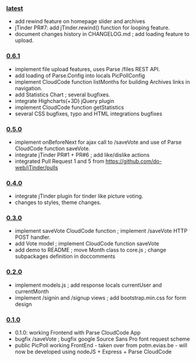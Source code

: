 
### [latest](https://github.com/evias/PicPoll/compare/2c86794...HEAD)

* add rewind feature on homepage slider and archives
* jTinder PR#7: add jTinder.rewind() function for looping feature.
* document changes history in CHANGELOG.md ; add loading feature to upload.

### [0.6.1](https://github.com/evias/PicPoll/compare/fe432a1...2c86794)

* implement file upload features, uses Parse /files REST API.
* add loading of Parse.Config into locals PicPollConfig
* implement CloudCode function listMonths for building Archives links
  in navigation.
* add Statistics Chart ; several bugfixes.
* integrate Highcharts(+3D) jQuery plugin
* implement CloudCode function getStatistics
* several CSS bugfixes, typo and HTML integrations bugfixes

### [0.5.0](https://github.com/evias/PicPoll/compare/e24c3e7...fe432a1)

* implement onBeforeNext for ajax call to /saveVote and use of Parse
  CloudCode function saveVote.
* integrate jTinder PR#1 + PR#6 ; add like/dislike actions
* integrated Pull Request 1 and 5 from https://github.com/do-web/jTinder/pulls

### [0.4.0](https://github.com/evias/PicPoll/compare/8b4d15e...e24c3e7)

* integrate jTinder plugin for tinder like picture voting.
* changes to styles, theme changes.

### [0.3.0](https://github.com/evias/PicPoll/compare/6e913fd...8b4d15e)

* implement saveVote CloudCode function ; implement /saveVote
  HTTP POST handler.
* add Vote model ; implement CloudCode function saveVote
* add demo to README ; move Month class to core.js ; change subpackages
  definition in doccomments

### [0.2.0](https://github.com/evias/PicPoll/compare/aacc7b5...6e913fd)

* implement models.js ; add response locals currentUser and currentMonth
* implement /signin and /signup views ; add bootstrap.min.css for form design

### [0.1.0](https://github.com/evias/PicPoll/compare/e7bec8e...aacc7b5)

* 0.1.0: working Frontend with Parse CloudCode App
* bugfix /saveVote ; bugfix google Source Sans Pro font request scheme
* public PicPoll working FrontEnd - taken over from potm.evias.be - will now
  be developed using nodeJS + Express + Parse CloudCode

